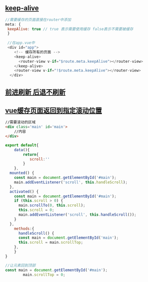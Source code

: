 ## [keep-alive](https://www.jb51.net/article/140188.htm)
```js
//需要缓存的页面直接在router中添加
meta: {
 keepAlive: true // true 表示需要使用缓存 false表示不需要被缓存
 }
 
 //在app.vue中
 <div id="app">
    <!-- 缓存所有的页面 -->
    <keep-alive>
      <router-view v-if="$route.meta.keepAlive"></router-view>
    </keep-alive>
    <router-view v-if="!$route.meta.keepAlive"></router-view>
  </div>
```
## [前进刷新  后退不刷新](https://segmentfault.com/a/1190000012083511)
## [vue缓存页面返回到指定滚动位置](https://www.cnblogs.com/lcf1314/p/8377571.html)
```html
//需要滚动的区域
<div class='main' id='main'>
    //内容
</div>
```
```js
export default{
    data(){
        return{
           scroll:'' 
        }
    },
  mounted() {
    const main = document.getElementById('#main');
    main.addEventListener('scroll', this.handleScroll);
  },
  activated() {
    const main = document.getElementById('#main');
    if (this.scroll > 0) {
      main.scrollTo(0, this.scroll);
      this.scroll = 0;
      main.addEventListener('scroll', this.handleScroll());
    }
  }, 
    methods:{
      handleScroll() {
      const main = document.getElementById('main');
      this.scroll = main.scrollTop;
    },
    }
}

//让元素回到顶部
const main = document.getElementById('#main');
        main.scrollTop = 0;
```

